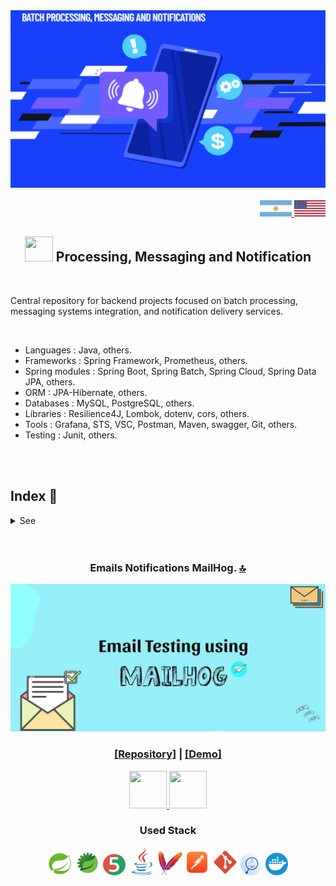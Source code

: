 <div align = "center">
<img src="./doc/assets/img/batch_Procces_Mess_Notific.png" >
</div>

<br>

<div align="right">
     <a href="./translations/README.es.md" target="_blank">
       <img src="./doc/assets/img/arg-flag.jpg" width="10%" height="10%" />
   </a>
    <a href="https://github.com/andresWeitzel/Api_Rest_Microservices_Projects" target="_blank">
       <img src="./doc/assets/img/eeuu-flag.jpg" width="10%" height="10%" />
   </a>
</div>

<div align="center">

##  <img width="45" height="40" src="./doc/assets/gifs/notification.gif" />  Processing, Messaging and Notification

</div>


<br>

Central repository for backend projects focused on batch processing, messaging systems integration, and notification delivery services.

<br>

 * Languages : Java, others.
 * Frameworks : Spring Framework, Prometheus, others.
 * Spring modules : Spring Boot, Spring Batch, Spring Cloud, Spring Data JPA, others.
 * ORM : JPA-Hibernate, others.
 * Databases : MySQL, PostgreSQL, others.
 * Libraries : Resilience4J, Lombok, dotenv, cors, others.
 * Tools : Grafana, STS, VSC, Postman, Maven, swagger, Git, others.
 * Testing : Junit, others.


 <br>
 
 <br>

<!------Start Index----->

## Index 📜

<details>
 <summary> See </summary>

 <br>
 
* [emails-notifications-MailHog](#emails-notifications-mailhog-)


<br>

</details>

<!------Stop Index----->
  
 <br>
 
 <br>
 

<!------START emails-notifications-MailHog------>

<div align="center">
  
  ### Emails Notifications MailHog. [🔝](#index-)

  
   <a href="https://github.com/andresWeitzel/emails-notifications-MailHog" target="_blank">
       <img src="https://github.com/andresWeitzel/emails-notifications-MailHog/blob/master/src/main/resources/static/img/mailhog.jpeg" >
   </a>

   ### [[Repository]](https://github.com/andresWeitzel/emails-notifications-MailHog) [|]() [[Demo]](https://www.youtube.com/watch?v=QMlpFdOQHfI)

  
  <div style="display: inline-block;">
   <a href="https://github.com/andresWeitzel/emails-notifications-MailHog">
     <img width="60" height="60" src="./doc/assets/img/redes/github.gif" />
   </a>
     <a href="https://www.youtube.com/watch?v=QMlpFdOQHfI">
     <img width="60" height="60" src="./doc/assets/img/redes/youtubeLogo.gif" />
   </a>
  </div>

### Used Stack
  
<div style="display: inline-block;">
     <img width="38" height="36" alt="Spring Boot Icon" src="./doc/assets/icons/backend/java/png/spring-boot.png" />
     <img width="42" height="40" alt="Spring Tool Suite Icon" src="./doc/assets/icons/backend/java/png/sts.png" />
     <img width="36" height="34" alt="JUnit Icon" src="./doc/assets/icons/backend/java/png/junit.png" />
     <img width="45" height="45" alt="Java Icon" src="./doc/assets/icons/backend/java/png/java.png" />
     <img width="38" height="38" alt="Maven Icon" src="./doc/assets/icons/devops/png/maven.png" />
     <img width="41" height="42" alt="Postman Icon" src="./doc/assets/icons/devops/png/postman.png" />
     <img width="41" height="42" alt="Git Icon" src="./doc/assets/icons/devops/png/git.png" />
     <img width="36" height="36" alt="Log4j Icon" src="./doc/assets/icons/backend/java/png/log-four-j.png" />
     <img width="36" height="36" alt="Docker Icon" src="./doc/assets/icons/devops/png/docker.png" />
</div>
</div>

<!------END emails-notifications-MailHog------>


<br>
<br>
<br>
<br>
<br>
<br>

